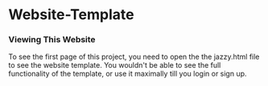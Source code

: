 # Website-Template

### Viewing This Website
To see the first page of this project, you need to open the the jazzy.html file to see the website template. You wouldn't be able to see the full functionality of the template, or use it maximally till you login or sign up.

